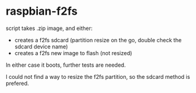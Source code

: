 # raspbian-f2fs

script takes .zip image, and either:
- creates a f2fs sdcard (partition resize on the go, double check the sdcard device name)
- creates a f2fs new image to flash (not resized)

In either case it boots, further tests are needed.

I could not find a way to resize the f2fs partition, so the sdcard method is prefered.
